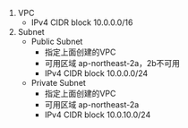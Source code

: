 
1. VPC
    - IPv4 CIDR block 10.0.0.0/16 
2. Subnet
    - Public Subnet
      - 指定上面创建的VPC
      - 可用区域 ap-northeast-2a，2b不可用
      - IPv4 CIDR block 10.0.0.0/24
    - Private Subnet
      - 指定上面创建的VPC
      - 可用区域 ap-northeast-2a
      - IPv4 CIDR block 10.0.10.0/24

